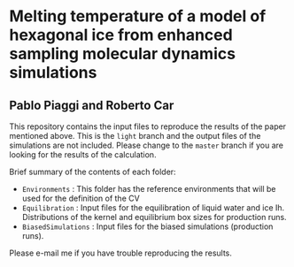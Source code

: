 # Melting temperature of a model of hexagonal ice from enhanced sampling molecular dynamics simulations
## Pablo Piaggi and Roberto Car

This repository contains the input files to reproduce the results of the paper mentioned above.
This is the ```light``` branch and the output files of the simulations are not included.
Please change to the ```master``` branch if you are looking for the results of the calculation.

Brief summary of the contents of each folder:
* ```Environments``` : This folder has the reference environments that will be used for the definition of the CV
* ```Equilibration``` : Input files for the equilibration of liquid water and ice Ih. Distributions of the kernel and equilibrium box sizes for production runs.
* ```BiasedSimulations``` : Input files for the biased simulations (production runs).

Please e-mail me if you have trouble reproducing the results.
